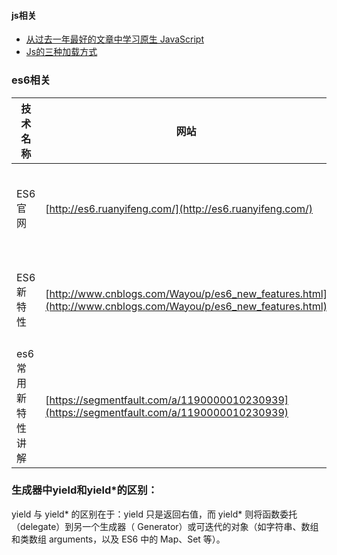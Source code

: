 <h4>js相关</h4>

- [从过去一年最好的文章中学习原生 JavaScript](https://github.com/Mybridge/learn-javascript/blob/master/CN.md)
- [Js的三种加载方式](https://blog.csdn.net/MichelleZhai/article/details/88030693)
### es6相关
| 技术名称 | 网站 | 描述 |
| ------ | ------ | ------|
| ES6官网 | [http://es6.ruanyifeng.com/](http://es6.ruanyifeng.com/) | 阮一峰es教程 |
| ES6新特性 | [http://www.cnblogs.com/Wayou/p/es6_new_features.html](http://www.cnblogs.com/Wayou/p/es6_new_features.html) | Es6新特性学习
| es6常用新特性讲解 | [https://segmentfault.com/a/1190000010230939](https://segmentfault.com/a/1190000010230939) | es6新特性讲解 |

### 生成器中yield和yield*的区别：
yield 与 yield* 的区别在于：yield 只是返回右值，而 yield* 则将函数委托（delegate）到另一个生成器（ Generator）或可迭代的对象（如字符串、数组和类数组 arguments，以及 ES6 中的 Map、Set 等）。
